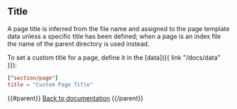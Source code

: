 ## Title

A page title is inferred from the file name and assigned to the page template data unless a specific title has been defined; when a page is an index file the name of the parent directory is used instead.

To set a custom title for a page, define it in the [data]({{ link "/docs/data" }}):

```toml
["section/page"]
title = "Custom Page Title"
```

{{#parent}}
[Back to documentation]({{href}})
{{/parent}}
